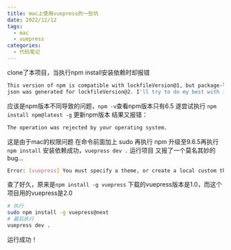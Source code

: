 ```yaml
---
title: mac上使用vuepress的一些坑
date: 2022/12/12
tags:
  - mac
  - vuepress
categories:
  - 代码笔记
---
```


clone了本项目，当执行npm install安装依赖时却报错

```bash
This version of npm is compatible with lockfileVersion@1, but package-lock.
json was generated for lockfileVersion@2. I'll try to do my best with it!
```

应该是npm版本不同导致的问题，`npm -v`查看npm版本只有6.5
遂尝试执行 `npm install npm@latest -g` 更新npm版本
结果又报错：

```bash
The operation was rejected by your operating system.
```

这是由于mac的权限问题 在命令前面加上 sudo 再执行
npm 升级至9.6.5再执行`npm install`
安装依赖成功，`vuepress dev .` 运行项目
又报了一个莫名其妙的bug...

```bash
Error: [vuepress] You must specify a theme, or create a local custom theme.
```

查了好久，原来是`npm install -g vuepress` 下载的vuepress版本是1.0，而这个项目用的vuepress是2.0

```bash
# 执行
sudo npm install -g vuepress@next
# 最后执行
vuepress dev .
```

运行成功！
